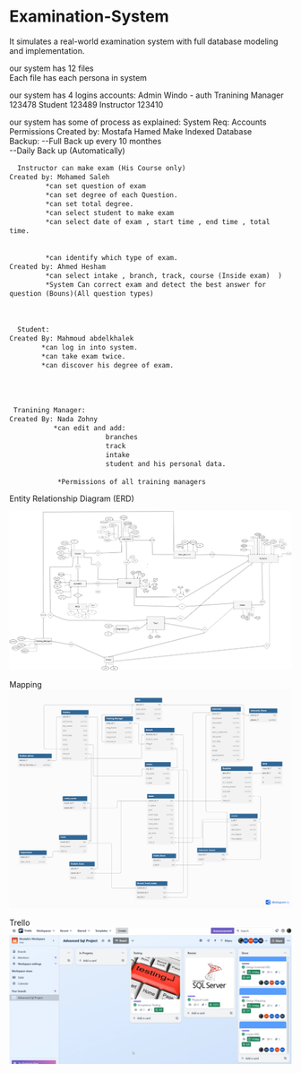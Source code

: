 # Examination-System
It simulates a real-world examination system with full database modeling and implementation.

our system has 12 files  
			Each file has each persona in system 


our system has 4 logins accounts:
	Admin                Windo - auth
	Tranining Manager    123478
	Student              123489
	Instructor           123410 

our system has some of process as explained:
	System Req:
       	        Accounts Permissions                                             Created by: Mostafa Hamed
		Make Indexed  Database                                                      
		Backup:  --Full Back up every 10 monthes                                 
		         --Daily Back up    (Automatically)                
	   
	   
	  Instructor can make exam (His Course only)                      Created by: Mohamed Saleh 
	         *can set question of exam  
			 *can set degree of each Question.
			 *can set total degree.
			 *can select student to make exam
			 *can select date of exam , start time , end time , total time.
			 
			 
			 *can identify which type of exam.                        Created by: Ahmed Hesham 
			 *can select intake , branch, track, course (Inside exam)  )
			 *System Can correct exam and detect the best answer for question (Bouns)(All question types)
	

	
      Student:                                                        Created By: Mahmoud abdelkhalek
	        *can log in into system.
			*can take exam twice.
			*can discover his degree of exam.      
			
			
			
			
	 Tranining Manager:                                              Created By: Nada Zohny 
		       *can edit and add: 
             			    branches 
					     	track 
					    	intake
						    student and his personal data.
							
				*Permissions of all training managers 
		
		

Entity Relationship Diagram (ERD)

![ERD](ERD.drawio.png)


Mapping 
![Mapping Documentation](Mapping_PNG.png)

Trello 
![Trello](4.png)
